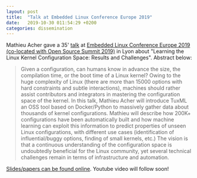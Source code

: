 ```yaml
---
layout: post
title:  "Talk at Embedded Linux Conference Europe 2019"
date:   2019-10-30 011:54:29 +0200
categories: dissemination 
---
```


Mathieu Acher gave a 35' [talk](https://sched.co/TLKI) at [Embedded Linux Conference Europe 2019 (co-located with Open Source Summit 2019)](https://events.linuxfoundation.org/events/open-source-summit-europe-2019/) in Lyon about "Learning the Linux Kernel Configuration Space: Results and Challenges".
Abstract below:

> Given a configuration, can humans know in advance the size, the compilation time, or the boot time of a Linux kernel?
> Owing to the huge complexity of Linux (there are more than 15000 options with hard constraints and subtle interactions), machines should rather assist contributors and integrators in mastering the configuration space of the kernel.
> In this talk, Mathieu Acher will introduce TuxML an OSS tool based on Docker/Python to massively gather data about thousands of kernel configurations. Mathieu will describe how 200K+ configurations have been automatically built and how machine learning can exploit this information to predict properties of unseen Linux configurations, with different use cases (identification of influential/buggy options, finding of small kernels, etc.)
> The vision is that a continuous understanding of the configuration space is undoubtedly beneficial for the Linux community, yet several technical challenges remain in terms of infrastructure and automation.

[Slides/papers can be found online](https://elinux.org/ELC_Europe_2019_Presentations). 
Youtube video will follow soon!
